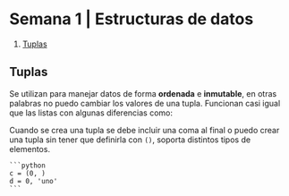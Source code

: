 # Semana 1 | Estructuras de datos

1. [Tuplas](#Tuplas)

## Tuplas

Se utilizan para manejar datos de forma **ordenada** e **inmutable**, en otras palabras no puedo cambiar los valores de una tupla. Funcionan casi igual que las listas con algunas diferencias como:

Cuando se crea una tupla se debe incluir una coma al final o puedo crear una tupla sin tener que definirla con `()`, soporta distintos tipos de elementos.

    ```python
    c = (0, )
    d = 0, 'uno'
    ```
